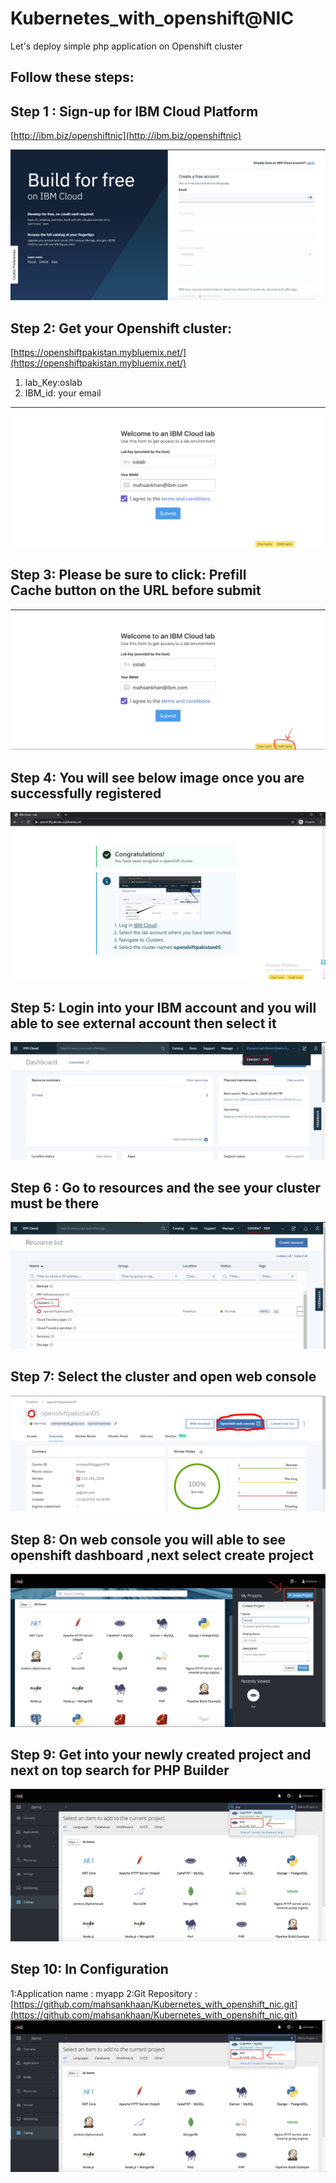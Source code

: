 # Kubernetes_with_openshift@NIC
Let's deploy simple php application on Openshift cluster

## Follow these steps:

## Step 1 : Sign-up for IBM Cloud Platform 

[http://ibm.biz/openshiftnic](http://ibm.biz/openshiftnic)

![GitHub Logo](images/s1.png)



## Step 2: Get your Openshift cluster:
[https://openshiftpakistan.mybluemix.net/](https://openshiftpakistan.mybluemix.net/)
1. lab_Key:oslab
2. IBM_id: your email 

![GitHub Logo](images/s2.png)



## Step 3: Please be sure to click: Prefill Cache button on the URL before submit

![GitHub Logo](images/s3.png)



## Step 4: You will see below image once you are successfully registered

![GitHub Logo](images/s4.jpeg)


## Step 5: Login into your IBM account and you will able to see external account then select it

![GitHub Logo](images/s5.jpeg)

## Step 6 : Go to resources and the see your cluster must be there
![GitHub Logo](images/s6.jpeg)

## Step 7: Select the cluster and open web console
![GitHub Logo](images/s7.jpeg)


## Step 8: On web console you will able to see openshift dashboard ,next select create project
![GitHub Logo](images/s8.png)



## Step 9: Get into your newly created project and next on top search for PHP Builder
![GitHub Logo](images/s9.png)

## Step 10: In Configuration
1:Application name : myapp
2:Git Repository :[https://github.com/mahsankhaan/Kubernetes_with_openshift_nic.git](https://github.com/mahsankhaan/Kubernetes_with_openshift_nic.git)
![GitHub Logo](images/s9.png)
